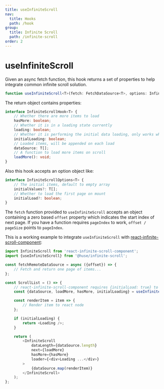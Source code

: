 ```yaml
---
title: useInfiniteScroll
nav:
  title: Hooks
  path: /hook
group:
  title: Infinite Scroll
  path: /infinite-scroll
order: 2
---
```


# useInfiniteScroll

Given an async fetch function, this hook returns a set of properties to help integrate common infinite scroll solution.

```typescript
function useInfiniteScroll<T>(fetch: FetchDataSource<T>, options: InfiniteScrollOptions<T> = {}): InfiniteScrollHook<T>
```

The return object contains properties:

```typescript
interface InfiniteScrollHook<T> {
    // Whether there are more items to load
    hasMore: boolean;
    // Whether it is in a loading state currently
    loading: boolean;
    // Whether it is performing the initial data loading, only works when initialLoad option is set
    initialLoading: boolean;
    // Loaded items, will be appended on each load
    dataSource: T[];
    // A function to load more items on scroll
    loadMore(): void;
}
```

Also this hook accepts an option object like:

```typescript
interface InfiniteScrollOptions<T> {
    // The initial items, default to empty array
    initialValues?: T[];
    // Whether to load the first page on mount
    initialLoad?: boolean;
}
```

The `fetch` function provided to `useInfiniteScroll` accepts an object containing a zero based `offset` property which indicates the start index of next page. If you have a function requires `pageIndex` to work, `offset / pageSize` points to `pageIndex`.

This is a working example to integrate `useInfiniteScroll` with [react-infinite-scroll-component](https://www.npmjs.com/package/react-infinite-scroll-component):

```javascript
import InfiniteScroll from 'react-infinite-scroll-component';
import {useInfiniteScroll} from '@huse/infinite-scroll';

const fetchRemoteDataSource = async ({offset}) => {
    // Fetch and return one page of items...
};

const ScrollList = () => {
    // react-infinite-scroll-component requires {initialLoad: true} to work
    const {dataSource, loadMore, hasMore, initialLoading} = useInfiniteScroll(fetchRemoteDataSource, {initialLoad: true});

    const renderItem = item => {
        // Render item to react node
    };

    if (initialLoading) {
        return <Loading />;
    }

    return (
        <InfiniteScroll
            dataLength={dataSource.length}
            next={loadMore}
            hasMore={hasMore}
            loader={<div>Loading ...</div>}
        >
            {dataSource.map(renderItem)}
        </InfiniteScroll>
    );
};
```
